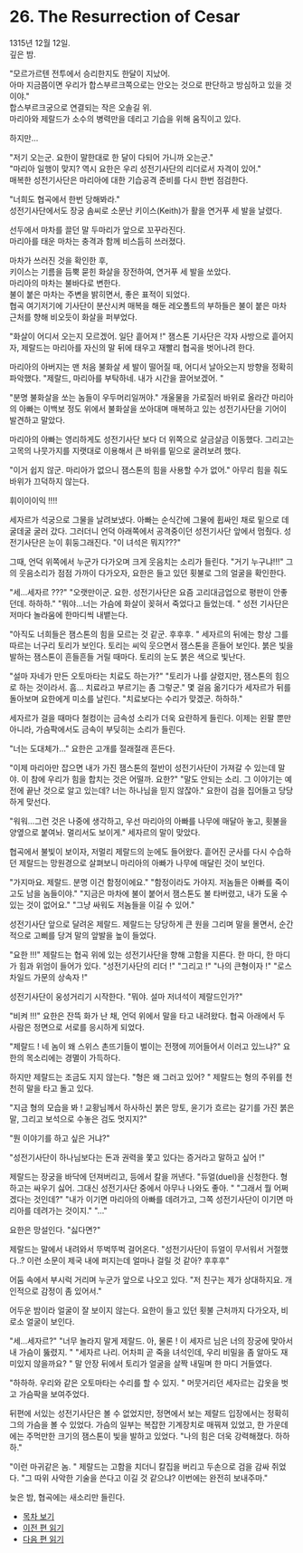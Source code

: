 # 26. The Resurrection of Cesar  

1315년 12월 12일.  
깊은 밤.  

"모르가르텐 전투에서 승리한지도 한달이 지났어.  
아마 지금쯤이면 우리가 합스부르크쪽으로는 안오는 것으로 판단하고 방심하고 있을 것이야."  
합스부르크궁으로 연결되는 작은 오솔길 위.  
마리아와 제랄드가 소수의 병력만을 데리고 기습을 위해 움직이고 있다.  

하지만...  

"저기 오는군. 요한이 말한대로 한 달이 다되어 가니까 오는군."  
"마리아 일행이 맞지? 역시 요한은 우리 성전기사단의 리더로서 자격이 있어."  
매복한 성전기사단은 마리아에 대한 기습공격 준비를 다시 한번 점검한다.  

"너희도 협곡에서 한번 당해봐라."  
성전기사단에서도 장궁 솜씨로 소문난 키이스(Keith)가 활을 연거푸 세 발을 날렸다.  

선두에서 마차를 끌던 말 두마리가 앞으로 꼬꾸라진다.  
마리아를 태운 마차는 충격과 함께 비스듬히 쓰러졌다.  

마차가 쓰러진 것을 확인한 후,  
키이스는 기름을 듬뿍 묻힌 화살을 장전하여, 연거푸 세 발을 쏘았다.  
마리아의 마차는 불바다로 변한다.  
불이 붙은 마차는 주변을 밝히면서, 좋은 표적이 되었다.  
협곡 여기저기에 기사단이 분산시켜 매복을 해둔 레오폴트의 부하들은 불이 붙은 마차 근처를 향해 비오듯이 화살을 퍼부었다.  

"화살이 어디서 오는지 모르겠어. 일단 흩어져 !"
잼스톤 기사단은 각자 사방으로 흩어지자, 제랄드는 마리아를 자신의 말 뒤에 태우고 재빨리 협곡을 벗어나려 한다.

마리아의 아버지는 맨 처음 불화살 세 발이 떨어질 때, 어디서 날아오는지 방향을 정확히 파악했다.
"제랄드, 마리아를 부탁하네. 내가 시간을 끌어보겠어. "

"분명 불화살을 쏘는 놈들이 우두머리일꺼야."
개울물을 가로질러 바위로 올라간 마리아의 아빠는 이백보 정도 위에서 불화살을 쏘아대며 매복하고 있는 성전기사단을 기어이 발견하고 말았다.

마리아의 아빠는 영리하게도 성전기사단 보다 더 위쪽으로 살금살금 이동했다.
그리고는 고목의 나뭇가지를 지랫대로 이용해서 큰 바위를 밑으로 굴려보려 했다.

"이거 쉽지 않군. 마리아가 없으니 잼스톤의 힘을 사용할 수가 없어."
아무리 힘을 줘도 바위가 끄덕하지 않는다.

휘이이이익 !!!!

세자르가 석궁으로 그물을 날려보냈다.
아빠는 순식간에 그물에 휩싸인 채로 밑으로 데굴데굴 굴러 갔다.
그러더니 언덕 아래쪽에서 공격중이던 성전기사단 앞에서 멈췄다.
성전기사단은 눈이 휘둥그래진다.
"이 녀석은 뭐지???"

그때, 언덕 위쪽에서 누군가 다가오며 크게 웃음치는 소리가 들린다.
"거기 누구냐!!!"
그의 웃음소리가 점점 가까이 다가오자, 요한은 들고 있던 횟불로 그의 얼굴을 확인한다.

"세...세자르 ???"
"오랫만이군. 요한. 성전기사단은 요즘 고리대금업으로 평판이 안좋던데. 하하하."
"뭐야...너는 가슴에 화살이 꽂혀서 죽었다고 들었는데. "
성전 기사단은 저마다 놀라움에 한마디씩 내뱉는다.

"아직도 너희들은 잼스톤의 힘을 모르는 것 같군. 후후후. "
세자르의 뒤에는 항상 그를 따르는 너구리 토리가 보인다.
토리는 씨익 웃으면서 잼스톤을 흔들어 보인다.
붉은 빛을 발하는 잼스톤이 흔들흔들 거릴 때마다. 토리의 눈도 붉은 색으로 빛난다.

"설마 자네가 만든 오토마타는 치료도 하는가?"
"토리가 나를 살렸지만, 잼스톤의 힘으로 하는 것이라서. 흠... 치료라고 부르기는 좀 그렇군."
몇 걸음 옮기다가 세자르가 뒤를 돌아보며 요한에게 미소를 날린다.
"치료보다는 수리가 맞겠군. 하하하."

세자르가 걸을 때마다 철컹이는 금속성 소리가 더욱 요란하게 들린다.
이제는 왼팔 뿐만 아니라, 가슴팍에서도 금속이 부딪히는 소리가 들린다.

"너는 도대체가..."
요한은 고개를 절래절래 흔든다.

"이제 마리아만 잡으면 내가 가진 잼스톤의 절반이 성전기사단이 가져갈 수 있는데 말야.
이 참에 우리가 힘을 합치는 것은 어떨까. 요한?"
"말도 안되는 소리. 그 이야기는 예전에 끝난 것으로 알고 있는데? 너는 하나님을 믿지 않잖아."
요한이 검을 집어들고 당당하게 맞선다.

"워워...그런 것은 나중에 생각하고, 우선 마리아의 아빠를 나무에 매달아 놓고, 횟불을 양옆으로 붙여놔. 멀리서도 보이게."
세자르의 말이 맞았다.

협곡에서 불빛이 보이자, 저멀리 제랄드의 눈에도 들어왔다.
흩어진 군사를 다시 수습하던 제랄드는 망원경으로 살펴보니 마리아의 아빠가 나무에 매달린 것이 보인다.

"가지마요. 제랄드. 분명 이건 함정이에요."
"함정이라도 가야지. 저놈들은 아빠를 죽이고도 남을 놈들이야."
"지금은 마차에 불이 붙어서 잼스톤도 불 타버렸고, 내가 도울 수 있는 것이 없어요."
"그냥 싸워도 저놈들을 이길 수 있어."

성전기사단 앞으로 달려온 제랄드.
제랄드는 당당하게 큰 원을 그리며 말을 몰면서,
순간적으로 고삐를 당겨 말의 앞발을 높이 들었다.

"요한 !!!"
제랄드는 협곡 위에 있는 성전기사단을 향해 고함을 지른다.
한 마디, 한 마디가 힘과 위엄이 들어가 있다.
"성전기사단의 리더 !" "그리고 !" "나의 큰형이자 !" "로스차일드 가문의 상속자 !"

성전기사단이 웅성거리기 시작한다.
"뭐야. 설마 저녀석이 제랄드인가?"

"비켜 !!!"
요한은 잔뜩 화가 난 채, 언덕 위에서 말을 타고 내려왔다.
협곡 아래에서 두 사람은 정면으로 서로를 응시하게 되었다.

"제랄드 ! 네 놈이 왜 스위스 촌뜨기들이 벌이는 전쟁에 끼어들어서 이러고 있느냐?"
요한의 목소리에는 경멸이 가득하다.

하지만 제랄드는 조금도 지지 않는다.
"형은 왜 그러고 있어? "
제랄드는 형의 주위를 천천히 말을 타고 돌고 있다.

"지금 형의 모습을 봐 !
교황님께서 하사하신 붉은 망토,
윤기가 흐르는 갈기를 가진 붉은 말,
그리고 보석으로 수놓은 검도 멋지지?"

"뭔 이야기를 하고 싶은 거냐?"

"성전기사단이 하나님보다는 돈과 권력을 쫓고 있다는 증거라고 말하고 싶어 !"

제랄드는 장궁을 바닥에 던져버리고, 등에서 칼을 꺼낸다.
"듀얼(duel)을 신청한다. 형하고는 싸우기 싫어. 그대신 성전기사단 중에서 아무나 나와도 좋아. "
"그래서 뭘 어쩌겠다는 것인데?"
"내가 이기면 마리아의 아빠를 데려가고, 그쪽 성전기사단이 이기면 마리아를 데려가는 것이지."
"..."

요한은 망설인다.
"싫다면?"

제랄드는 말에서 내려와서 뚜벅뚜벅 걸어온다.
"성전기사단이 듀얼이 무서워서 거절했다..?
이런 소문이 제국 내에 퍼지는데 얼마나 걸릴 것 같아? 후후후"

어둠 속에서 부시럭 거리며 누군가 앞으로 나오고 있다.
"저 친구는 제가 상대하지요. 개인적으로 감정이 좀 있어서."

어두운 밤이라 얼굴이 잘 보이지 않는다.
요한이 들고 있던 횟불 근처까지 다가오자, 비로소 얼굴이 보인다.

"세...세자르?"
"너무 놀라지 말게 제랄드. 아, 물론 ! 이 세자르 님은 너의 장궁에 맞아서 내 가슴이 뚫렸지. "
"세자르 나리. 어차피 곧 죽을 녀석인데, 우리 비밀을 좀 알아도 재미있지 않을까요? "
말 안장 뒤에서 토리가 얼굴을 살짝 내밀며 한 마디 거들였다.

"하하하. 우리와 같은 오토마타는 수리를 할 수 있지. "
머뭇거리던 세자르는 갑옷을 벗고 가슴팍을 보여주었다.

뒤편에 서있는 성전기사단은 볼 수 없었지만,
정면에서 보는 제랄드 입장에서는 정확히 그의 가슴을 볼 수 있었다.
가슴의 일부는 복잡한 기계장치로 매꿔져 있었고,
한 가운데에는 주먹만한 크기의 잼스톤이 빛을 발하고 있었다.
"나의 힘은 더욱 강력해졌다. 하하하."

"이런 마귀같은 놈. " 제랄드는 고함을 치더니 칼집을 버리고 두손으로 검을 감싸 쥐었다.
"그 따위 사악한 기술을 쓴다고 이길 것 같으냐? 이번에는 완전히 보내주마."

늦은 밤, 협곡에는 새소리만 들린다.

 
 
* [목차 보기](content_kr.md)   
* [이전 편 읽기](/01_gemston/KR/KR_24-25.md)
* [다음 편 읽기](/01_gemston/KR/KR_27.md)